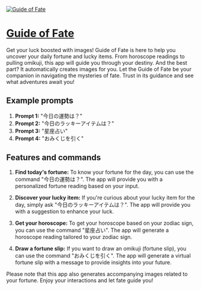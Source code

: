 [![Guide of Fate](https://files.oaiusercontent.com/file-idgw4FygSra1ges0cV4Q0DxN?se=2123-10-17T02%3A50%3A20Z&sp=r&sv=2021-08-06&sr=b&rscc=max-age%3D31536000%2C%20immutable&rscd=attachment%3B%20filename%3De4e63193-7a6a-43cd-91cc-50ef4db9a2ba.png&sig=b/WDVo4ofs5OrNrE/slIC5vbCqqTIqMzEuVffhSkj%2BQ%3D)](https://chat.openai.com/g/g-W18vYUEmf-guide-of-fate)

# [Guide of Fate](https://chat.openai.com/g/g-W18vYUEmf-guide-of-fate)

Get your luck boosted with images! Guide of Fate is here to help you uncover your daily fortune and lucky items. From horoscope readings to pulling omikuji, this app will guide you through your destiny. And the best part? It automatically creates images for you. Let the Guide of Fate be your companion in navigating the mysteries of fate. Trust in its guidance and see what adventures await you!

## Example prompts

1. **Prompt 1:** "今日の運勢は？"
2. **Prompt 2:** "今日のラッキーアイテムは？"
3. **Prompt 3:** "星座占い"
4. **Prompt 4:** "おみくじを引く"

## Features and commands

1. **Find today's fortune:** To know your fortune for the day, you can use the command "今日の運勢は？". The app will provide you with a personalized fortune reading based on your input.

2. **Discover your lucky item:** If you're curious about your lucky item for the day, simply ask "今日のラッキーアイテムは？". The app will provide you with a suggestion to enhance your luck.

3. **Get your horoscope:** To get your horoscope based on your zodiac sign, you can use the command "星座占い". The app will generate a horoscope reading tailored to your zodiac sign.

4. **Draw a fortune slip:** If you want to draw an omikuji (fortune slip), you can use the command "おみくじを引く". The app will generate a virtual fortune slip with a message to provide insights into your future.

Please note that this app also generates accompanying images related to your fortune. Enjoy your interactions and let fate guide you!